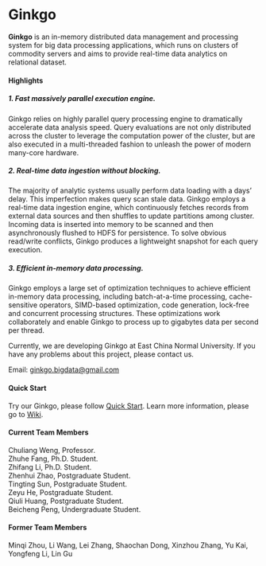
# Ginkgo

**Ginkgo** is an in-memory distributed data management and processing system for big data processing applications, which runs on clusters of commodity servers and aims to provide real-time data analytics on relational dataset. 

#### Highlights

##### 1. Fast massively parallel execution engine.

Ginkgo relies on highly parallel query processing engine to dramatically accelerate data analysis speed. Query evaluations are not only distributed across the cluster to leverage the computation power of the cluster, but are also executed in a multi-threaded fashion to unleash the power of modern many-core hardware.

##### 2. Real-time data ingestion without blocking.

The majority of analytic systems usually perform data loading with a days’ delay. This imperfection makes query scan stale data. Ginkgo employs a real-time data ingestion engine, which continuously fetches records from external data sources and then shuffles to update partitions among cluster. Incoming data is inserted into memory to be scanned and then asynchronously flushed to HDFS for persistence. To solve obvious read/write conflicts, Ginkgo produces a lightweight snapshot for each query execution.

##### 3. Efficient in-memory data processing.

Ginkgo employs a large set of optimization techniques to achieve efficient in-memory data processing, including batch-at-a-time processing, cache-sensitive operators, SIMD-based optimization, code generation, lock-free and concurrent processing structures. These optimizations work collaborately and enable Ginkgo to process up to gigabytes data per second per thread.


Currently, we are developing Ginkgo at East China Normal University. If you have any problems about this project, please contact us.

Email: ginkgo.bigdata@gmail.com

#### Quick Start
Try our Ginkgo, please follow [Quick Start](https://github.com/daseECNU/Ginkgo/wiki/Installation-steps).
Learn more information, please go to [Wiki](https://github.com/daseECNU/Ginkgo/wiki/home).

#### Current Team Members

Chuliang Weng, Professor. 
<br /> 
Zhuhe Fang, Ph.D. Student.
<br /> 
Zhifang Li, Ph.D. Student.
<br /> 
Zhenhui Zhao, Postgraduate Student.
<br /> 
Tingting Sun, Postgraduate Student.
<br /> 
Zeyu He, Postgraduate Student.
<br /> 
Qiuli Huang, Postgraduate Student.
<br /> 
Beicheng Peng, Undergraduate Student.

#### Former Team Members
Minqi Zhou, Li Wang, Lei Zhang, Shaochan Dong, Xinzhou Zhang, Yu Kai, Yongfeng Li, Lin Gu


